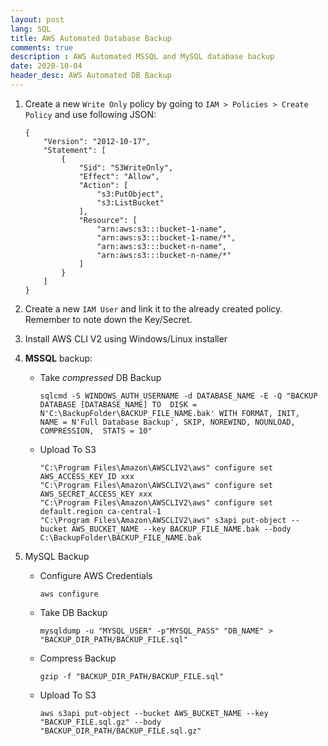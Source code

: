 ```yaml
---
layout: post
lang: SQL
title: AWS Automated Database Backup
comments: true
description : AWS Automated MSSQL and MySQL database backup
date: 2020-10-04
header_desc: AWS Automated DB Backup
---
```

1. Create a new `Write Only` policy by going to `IAM > Policies > Create Policy` and use following JSON:

    ```
    {
        "Version": "2012-10-17",
        "Statement": [
            {
                "Sid": "S3WriteOnly",
                "Effect": "Allow",
                "Action": [
                    "s3:PutObject",
                    "s3:ListBucket"
                ],
                "Resource": [
                    "arn:aws:s3:::bucket-1-name",
                    "arn:aws:s3:::bucket-1-name/*",
                    "arn:aws:s3:::bucket-n-name",
                    "arn:aws:s3:::bucket-n-name/*"
                ]
            }
        ]
    }
    ```

2. Create a new `IAM User` and link it to the already created policy. Remember to note down the Key/Secret.

3. Install AWS CLI V2 using Windows/Linux installer

4. **MSSQL** backup:
    * Take *compressed* DB Backup
        ```
        sqlcmd -S WINDOWS_AUTH_USERNAME -d DATABASE_NAME -E -Q "BACKUP DATABASE [DATABASE_NAME] TO  DISK = N'C:\BackupFolder\BACKUP_FILE_NAME.bak' WITH FORMAT, INIT,  NAME = N'Full Database Backup', SKIP, NOREWIND, NOUNLOAD, COMPRESSION,  STATS = 10"
        ```
    * Upload To S3
        ```
        "C:\Program Files\Amazon\AWSCLIV2\aws" configure set AWS_ACCESS_KEY_ID xxx
        "C:\Program Files\Amazon\AWSCLIV2\aws" configure set AWS_SECRET_ACCESS_KEY xxx
        "C:\Program Files\Amazon\AWSCLIV2\aws" configure set default.region ca-central-1
        "C:\Program Files\Amazon\AWSCLIV2\aws" s3api put-object --bucket AWS_BUCKET_NAME --key BACKUP_FILE_NAME.bak --body C:\BackupFolder\BACKUP_FILE_NAME.bak
        ```

5. MySQL Backup
    * Configure AWS Credentials
        ```
        aws configure
        ```
    * Take DB Backup
        ```
        mysqldump -u "MYSQL_USER" -p"MYSQL_PASS" "DB_NAME" > "BACKUP_DIR_PATH/BACKUP_FILE.sql"
        ```
    * Compress Backup
        ```
        gzip -f "BACKUP_DIR_PATH/BACKUP_FILE.sql"
        ```
    * Upload To S3
        ```
        aws s3api put-object --bucket AWS_BUCKET_NAME --key "BACKUP_FILE.sql.gz" --body "BACKUP_DIR_PATH/BACKUP_FILE.sql.gz"
        ```
